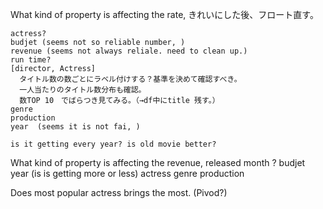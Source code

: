 

What kind of property is affecting the rate,
    きれいにした後、フロート直す。

    actress? 
    budjet (seems not so reliable number, )
    revenue (seems not always reliale. need to clean up.)
    run time?
    [director, Actress]
      タイトル数の数ごとにラベル付けする？基準を決めて確認すべき。
      一人当たりのタイトル数分布も確認。
      数TOP 10　でばらつき見てみる。（→df中にtitle 残す。）
    genre
    production
    year  (seems it is not fai, )
    
    is it getting every year? is old movie better?

What kind of property is affecting the revenue,
    released month ? 
    budjet
    year (is is getting more or less)
    actress
    genre
    production

Does most popular actress brings the most. (Pivod?)

